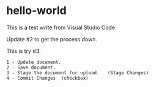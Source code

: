 # hello-world

This is a test write from Visual Studio Code

Update #2 to get the process down.

This is try #3.

    1 - Update document.
    2 - Save document. 
    3 - Stage the document for upload.   (Stage Changes)
    4 - Commit Changes  (checkbox)